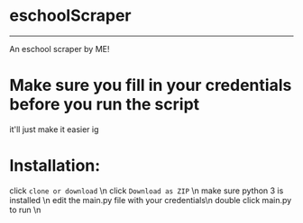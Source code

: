 # eschoolScraper
--------------------
An eschool scraper by ME!
# Make sure you fill in your credentials before you run the script
it'll just make it easier ig

# Installation:
click `clone or download` \n
click `Download as ZIP` \n
make sure python 3 is installed \n
edit the main.py file with your credentials\n
double click main.py to run \n
